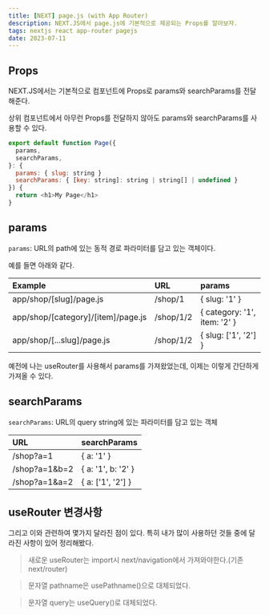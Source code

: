 ```yaml
---
title: [NEXT] page.js (with App Router)
description: NEXT.JS에서 page.js에 기본적으로 제공되는 Props를 알아보자.
tags: nextjs react app-router pagejs
date: 2023-07-11
---
```


## Props

NEXT.JS에서는 기본적으로 컴포넌트에 Props로 params와 searchParams를 전달해준다.

상위 컴포넌트에서 아무런 Props를 전달하지 않아도 params와 searchParams를 사용할 수 있다.

```js
export default function Page({
  params,
  searchParams,
}: {
  params: { slug: string }
  searchParams: { [key: string]: string | string[] | undefined }
}) {
  return <h1>My Page</h1>
}
```

## params

`params`: URL의 path에 있는 동적 경로 파라미터를 담고 있는 객체이다.

예를 들면 아래와 같다.

| Example                            | URL       | params                       |
| :--------------------------------- | :-------- | :--------------------------- |
| app/shop/[slug]/page.js            | /shop/1   | { slug: '1' }                |
| app/shop/[category]/[item]/page.js | /shop/1/2 | { category: '1', item: '2' } |
| app/shop/[...slug]/page.js         | /shop/1/2 | { slug: ['1', '2'] }         |

예전에 나는 useRouter를 사용해서 params를 가져왔었는데, 이제는 이렇게 간단하게 가져올 수 있다.

## searchParams

`searchParams`: URL의 query string에 있는 파라미터를 담고 있는 객체

| URL           | searchParams       |
| :------------ | :----------------- |
| /shop?a=1     | { a: '1' }         |
| /shop?a=1&b=2 | { a: '1', b: '2' } |
| /shop?a=1&a=2 | { a: ['1', '2'] }  |

## useRouter 변경사항

그리고 이와 관련하여 몇가지 달라진 점이 있다. 특히 내가 많이 사용하던 것들 중에 달라진 사항이 있어 정리해봤다.

> 새로운 useRouter는 import시 next/navigation에서 가져와야한다.(기존 next/router)

> 문자열 pathname은 usePathname()으로 대체되었다.

> 문자열 query는 useQuery()로 대체되었다.
